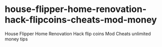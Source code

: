# house-flipper-home-renovation-hack-flipcoins-cheats-mod-money
House Flipper Home Renovation Hack flip coins Mod Cheats unlimited money tips
